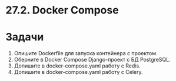 # 27.2. Docker Compose

# Задачи

1. Опишите Dockerfile для запуска контейнера с проектом.
2. Оберните в Docker Compose Django-проект с БД PostgreSQL.  
3. Допишите в docker-compose.yaml работу с Redis.  
4. Допишите в docker-compose.yaml работу с Celery.  